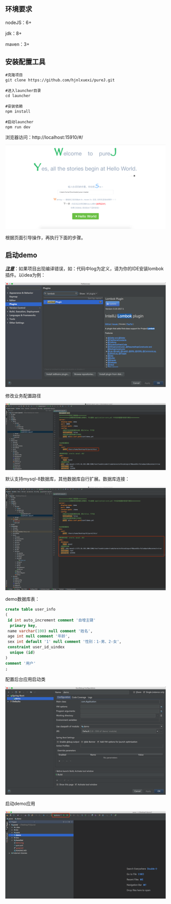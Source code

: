 ## 环境要求

nodeJS：6+

jdk：8+

maven：3+

## 安装配置工具

```shell
#克隆项目
git clone https://github.com/hjnlxuexi/pureJ.git

#进入launcher目录
cd launcher

#安装依赖
npm install

#启动launcher
npm run dev
```

浏览器访问：http://localhost:15910/#/

![screen-1](../screenshot/screen-1.png)

根据页面引导操作，再执行下面的步骤。

## 启动demo

***<u>注意</u>***：如果项目出现编译错误，如：代码中log为定义，请为你的IDE安装lombok插件。以idea为例：

![conf-3](../screenshot/screen-18.png)

修改业务配置路径

![conf-3](../screenshot/conf-3.png)

默认支持mysql-8数据库，其他数据库自行扩展。数据库连接：

![conf-4](../screenshot/conf-4.png)

demo数据库表：

```sql
create table user_info
(
 id int auto_increment comment '自增主键'
  primary key,
 name varchar(100) null comment '姓名',
 age int null comment '年龄',
 sex int default '1' null comment '性别：1-男、2-女',
 constraint user_id_uindex
  unique (id)
)
comment '用户'
;
```

配置后台应用启动类

![conf-1](../screenshot/conf-1.png)

启动demo应用

![conf-2](../screenshot/conf-2.png)